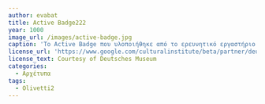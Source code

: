 ```yaml
---
author: evabat
title: Active Badge222
year: 1000
image_url: /images/active-badge.jpg
caption: 'Το Active Badge που υλοποιήθηκε από το ερευνητικό εργαστήριο Olivetti είναι από τα πρώτα συστήματα εντοπισμού θέσης σε εσωτερικό χώρο. Εκπέμπει υπέρυθρα σήματα τα οποία επιτρέπουν στους αποδέκτες των τοπικών υποδομών να εντοπίσουν το σημείο που βρίσκεται ο χρήστης εντός του κτιρίου.'
license_url: 'https://www.google.com/culturalinstitute/beta/partner/deutsches-museum'
license_text: Courtesy of Deutsches Museum
categories:
  - Αρχέτυπα 
tags:
  - Olivetti2
---
```

